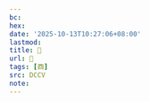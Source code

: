 ```yaml
---
bc:
hex:
date: '2025-10-13T10:27:06+08:00'
lastmod:
title: 􂅡
url: 􂅡
tags: [酉]
src: DCCV
note:
---
```

